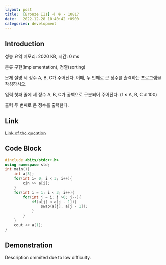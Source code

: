 ```yaml
---
layout: post
title:  [Bronze III] 세 수 - 10817
date:   2022-12-28 10:40:42 +0900
categories: development
---
```


## Introduction

성능 요약
메모리: 2020 KB, 시간: 0 ms

분류
구현(implementation), 정렬(sorting)

문제 설명
세 정수 A, B, C가 주어진다. 이때, 두 번째로 큰 정수를 출력하는 프로그램을 작성하시오.

입력
첫째 줄에 세 정수 A, B, C가 공백으로 구분되어 주어진다. (1 ≤ A, B, C ≤ 100)

출력
두 번째로 큰 정수를 출력한다.

## Link

[Link of the question](https://www.acmicpc.net/problem/10817)

## Code Block

```c++
#include <bits/stdc++.h>
using namespace std;
int main(){
    int a[3];
    for(int i= 0; i < 3; i++){
        cin >> a[i];
    }
    for(int i = 1; i < 3; i++){
        for(int j = i; j >0; j--){
            if(a[j] < a[j - 1]){
                swap(a[j], a[j - 1]);
            }
        }
    }
    cout << a[1];
}
```

## Demonstration

Description ommited due to low difficulty.
